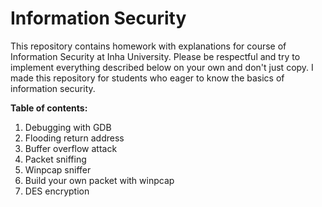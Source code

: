 # Information Security

This repository contains homework with explanations for course of Information Security at Inha University. Please be respectful and try to implement everything described below on your own and don't just copy. I made this repository for students who eager to know the basics of information security.

**Table of contents:**
1. Debugging with GDB
2. Flooding return address
3. Buffer overflow attack
4. Packet sniffing
5. Winpcap sniffer
6. Build your own packet with winpcap
7. DES encryption
